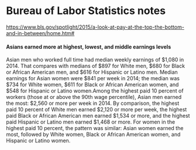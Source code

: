 # Bureau of Labor Statistics notes   

https://www.bls.gov/spotlight/2015/a-look-at-pay-at-the-top-the-bottom-and-in-between/home.htm#


#### Asians earned more at highest, lowest, and middle earnings levels  

Asian men who worked full time had median weekly earnings of $1,080 in 2014. That compares with medians of $897 for White men, $680 for Black or African American men, and $616 for Hispanic or Latino men. Median earnings for Asian women were $841 per week in 2014; the median was $734 for White women, $611 for Black or African American women, and $548 for Hispanic or Latino women.Among the highest paid 10 percent of workers (those at or above the 90th wage percentile), Asian men earned the most: $2,560 or more per week in 2014. By comparison, the highest paid 10 percent of White men earned $2,120 or more per week, the highest paid Black or African American men earned $1,534 or more, and the highest paid Hispanic or Latino men earned $1,468 or more. For women in the highest paid 10 percent, the pattern was similar: Asian women earned the most, followed by White women, Black or African American women, and Hispanic or Latino women.
